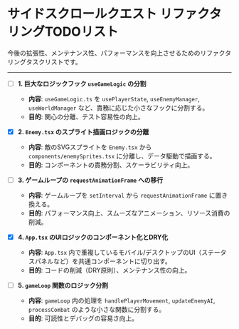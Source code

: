 # サイドスクロールクエスト リファクタリングTODOリスト

今後の拡張性、メンテナンス性、パフォーマンスを向上させるためのリファクタリングタスクリストです。

---

- [ ] **1. 巨大なロジックフック `useGameLogic` の分割**
  - **内容**: `useGameLogic.ts` を `usePlayerState`, `useEnemyManager`, `useWorldManager` など、責務に応じた小さなフックに分割する。
  - **目的**: 関心の分離、テスト容易性の向上。

- [x] **2. `Enemy.tsx` のスプライト描画ロジックの分離**
  - **内容**: 敵のSVGスプライトを `Enemy.tsx` から `components/enemySprites.tsx` に分離し、データ駆動で描画する。
  - **目的**: コンポーネントの責務分割、スケーラビリティ向上。

- [ ] **3. ゲームループの `requestAnimationFrame` への移行**
  - **内容**: ゲームループを `setInterval` から `requestAnimationFrame` に置き換える。
  - **目的**: パフォーマンス向上、スムーズなアニメーション、リソース消費の削減。

- [x] **4. `App.tsx` のUIロジックのコンポーネント化とDRY化**
  - **内容**: `App.tsx` 内で重複しているモバイル/デスクトップのUI（ステータスパネルなど）を共通コンポーネントに切り出す。
  - **目的**: コードの削減（DRY原則）、メンテナンス性の向上。

- [ ] **5. `gameLoop` 関数のロジック分割**
  - **内容**: `gameLoop` 内の処理を `handlePlayerMovement`, `updateEnemyAI`, `processCombat` のような小さな関数に分割する。
  - **目的**: 可読性とデバッグの容易さ向上。
